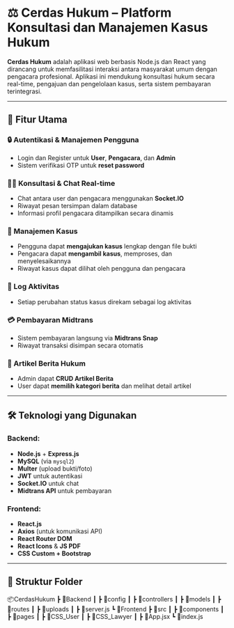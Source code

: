 # ⚖️ Cerdas Hukum – Platform Konsultasi dan Manajemen Kasus Hukum

**Cerdas Hukum** adalah aplikasi web berbasis Node.js dan React yang dirancang untuk memfasilitasi interaksi antara masyarakat umum dengan pengacara profesional. Aplikasi ini mendukung konsultasi hukum secara real-time, pengajuan dan pengelolaan kasus, serta sistem pembayaran terintegrasi.

---

## 🚀 Fitur Utama

### 🔒 Autentikasi & Manajemen Pengguna
- Login dan Register untuk **User**, **Pengacara**, dan **Admin**
- Sistem verifikasi OTP untuk **reset password**

### 🧑‍⚖️ Konsultasi & Chat Real-time
- Chat antara user dan pengacara menggunakan **Socket.IO**
- Riwayat pesan tersimpan dalam database
- Informasi profil pengacara ditampilkan secara dinamis

### 📂 Manajemen Kasus
- Pengguna dapat **mengajukan kasus** lengkap dengan file bukti
- Pengacara dapat **mengambil kasus**, memproses, dan menyelesaikannya
- Riwayat kasus dapat dilihat oleh pengguna dan pengacara

### 📄 Log Aktivitas
- Setiap perubahan status kasus direkam sebagai log aktivitas

### 💳 Pembayaran Midtrans
- Sistem pembayaran langsung via **Midtrans Snap**
- Riwayat transaksi disimpan secara otomatis

### 📰 Artikel Berita Hukum
- Admin dapat **CRUD Artikel Berita**
- User dapat **memilih kategori berita** dan melihat detail artikel

---

## 🛠️ Teknologi yang Digunakan

### Backend:
- **Node.js** + **Express.js**
- **MySQL** (via `mysql2`)
- **Multer** (upload bukti/foto)
- **JWT** untuk autentikasi
- **Socket.IO** untuk chat
- **Midtrans API** untuk pembayaran

### Frontend:
- **React.js**
- **Axios** (untuk komunikasi API)
- **React Router DOM**
- **React Icons** & **JS PDF**
- **CSS Custom + Bootstrap**

---

## 🧱 Struktur Folder

📦CerdasHukum
┣ 📁Backend
┃ ┣ 📁config
┃ ┣ 📁controllers
┃ ┣ 📁models
┃ ┣ 📁routes
┃ ┣ 📁uploads
┃ ┣ 📜server.js
┗ 📁Frontend
┣ 📁src
┃ ┣ 📁components
┃ ┣ 📁pages
┃ ┣ 📁CSS_User
┃ ┣ 📁CSS_Lawyer
┃ ┣ 📜App.jsx
┗ 📜index.js



